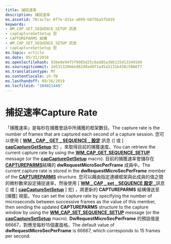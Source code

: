 ```yaml
---
title: 捕捉速率
description: 捕捉速率
ms.assetid: 70cac7ac-0f7e-431e-a099-b075ba5fb039
keywords:
- WM_CAP_GET_SEQUENCE_SETUP 訊息
- capCaptureGetSetup 宏
- CAPTUREPARMS 結構
- WM_CAP_SET_SEQUENCE_SETUP 訊息
- capCaptureSetSetup 宏
ms.topic: article
ms.date: 05/31/2018
ms.openlocfilehash: 93be9e94f5f9085d25c6ad85a30b115d13349169
ms.sourcegitcommit: 2d531328b6ed82d4ad971a45a5131b430c5866f7
ms.translationtype: MT
ms.contentlocale: zh-TW
ms.lasthandoff: 09/16/2019
ms.locfileid: "104021449"
---
```

# <a name="capture-rate"></a><span data-ttu-id="bac32-108">捕捉速率</span><span class="sxs-lookup"><span data-stu-id="bac32-108">Capture Rate</span></span>

<span data-ttu-id="bac32-109">「捕獲速率」是每秒在捕獲會話中所捕獲的框架數目。</span><span class="sxs-lookup"><span data-stu-id="bac32-109">The capture rate is the number of frames that are captured each second of a capture session.</span></span> <span data-ttu-id="bac32-110">您可以使用 [ [**WM \_ CAP \_ GET \_ SEQUENCE \_ 設定**](wm-cap-get-sequence-setup.md) 訊息 (] 或 [ [**capCaptureGetSetup**](/windows/desktop/api/Vfw/nf-vfw-capcapturegetsetup) 宏) ，來取得目前的捕獲速度。</span><span class="sxs-lookup"><span data-stu-id="bac32-110">You can retrieve the current capture rate by using the [**WM\_CAP\_GET\_SEQUENCE\_SETUP**](wm-cap-get-sequence-setup.md) message (or the [**capCaptureGetSetup**](/windows/desktop/api/Vfw/nf-vfw-capcapturegetsetup) macro).</span></span> <span data-ttu-id="bac32-111">目前的捕獲速率會儲存在 [**CAPTUREPARMS**](/windows/win32/api/vfw/ns-vfw-captureparms)結構的 **dwRequestMicroSecPerFrame** 成員中。</span><span class="sxs-lookup"><span data-stu-id="bac32-111">The current capture rate is stored in the **dwRequestMicroSecPerFrame** member of the [**CAPTUREPARMS**](/windows/win32/api/vfw/ns-vfw-captureparms) structure.</span></span> <span data-ttu-id="bac32-112">您可以藉由指定連續框架與此成員的值之間的微秒數來設定捕捉速率，然後使用 [ [**WM \_ CAP \_ set \_ SEQUENCE 設定 \_**](wm-cap-set-sequence-setup.md)訊息 (] 或 [ [**capCaptureSetSetup**](/windows/desktop/api/Vfw/nf-vfw-capcapturesetsetup) ] 宏) ，將更新的 **CAPTUREPARMS** 結構傳送至 [捕獲] 視窗。</span><span class="sxs-lookup"><span data-stu-id="bac32-112">You can set the capture rate by specifying the number of microseconds between successive frames as the value of this member, then sending the updated **CAPTUREPARMS** structure to the capture window by using the [**WM\_CAP\_SET\_SEQUENCE\_SETUP**](wm-cap-set-sequence-setup.md) message (or the [**capCaptureSetSetup**](/windows/desktop/api/Vfw/nf-vfw-capcapturesetsetup) macro).</span></span> <span data-ttu-id="bac32-113">**DwRequestMicroSecPerFrame** 的預設值是66667，對應至每秒15個畫面格。</span><span class="sxs-lookup"><span data-stu-id="bac32-113">The default value of **dwRequestMicroSecPerFrame** is 66667, which corresponds to 15 frames per second.</span></span>

 

 




